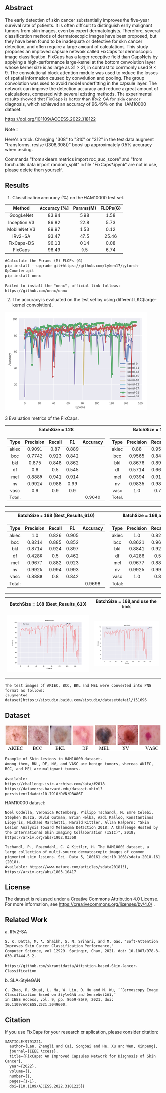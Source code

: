 ## Abstract
The early detection of skin cancer substantially improves the five-year survival rate of patients. It is often difficult to distinguish early malignant tumors from skin images, even by expert dermatologists. Therefore, several classification methods of dermatoscopic images have been proposed, but they have been found to be inadequate or defective for skin cancer detection, and often require a large amount of calculations. This study proposes an improved capsule network called FixCaps for dermoscopic image classification. FixCaps has a larger receptive field than CapsNets by applying a high-performance large-kernel at the bottom convolution layer whose kernel size is as large as 31 $\times$ 31, in contrast to commonly used 9 $\times$ 9. The convolutional block attention module was used to reduce the losses of spatial information caused by convolution and pooling. The group convolution was used to avoid model underfitting in the capsule layer. The network can improve the detection accuracy and reduce a great amount of calculations, compared with several existing methods. The experimental results showed that FixCaps is better than IRv2-SA for skin cancer diagnosis, which achieved an accuracy of 96.49\% on the HAM10000 dataset.

https://doi.org/10.1109/ACCESS.2022.318122

Note：

Here's a trick. Changing "308" to "310" or "312" in the test data augment "transforms.  resize ((308,308))" boost up approximately 0.5% accuracy when testing. 

Commands "from sklearn.metrics import roc_auc_score" and "from torch.utils.data import random_split" in file "FixCaps*.ipynb" are not in use, please delete them yourself.

## Results
1. Classification accuracy (%) on the HAM10000 test set.

Method	|Accuracy [%]	|Params(M) 	|FLOPs(G)
|:--------:|:-------------:|:-------------:|:-------------:|
GoogLeNet	|83.94	|5.98	|1.58
Inception V3	|86.82	|22.8	|5.73
MobileNet V3	|89.97	|1.53	|0.12
IRv2-SA	|93.47	|47.5	|25.46
FixCaps-DS	|96.13	|0.14	|0.08
FixCaps	|96.49	|0.5	|6.74

```
#Calculate the Params (M) FLOPs (G)
pip install --upgrade git+https://github.com/Lyken17/pytorch-OpCounter.git
pip install onnx

Failed to install the "onnx", official link follows:
https://github.com/onnx/onnx
```

2. The accuracy is evaluated on the test set by using different LKC(large-kernel convolution).

![LKC](https://github.com/Woodman718/FixCaps/blob/main/Images/LKC.jpg#pic_center)

3 Evaluation metrics of the FixCaps.

<table> 
<tr><th>BatchSize = 128</th><th>BatchSize = 168(paper)</th></tr> 
<tr><td> 

|  Type  | Precision | Recall |   F1  | Accuracy |
|:--------:|:-------------:|:-------------:|:--------:|:----------:|
| akiec  |   0.9091  |  0.87  | 0.889 |          |
|  bcc   |   0.7742  | 0.923  | 0.842 |          |
|  bkl   |   0.875   | 0.848  | 0.862 |          |
|   df   |    0.6    |  0.5   | 0.545 |          |
|  mel   |   0.8889  | 0.941  | 0.914 |          |
|   nv   |   0.9924  | 0.988  |  0.99 |          |
|  vasc  |    0.9    |  0.9   |  0.9  |          |
| Total: |           |        |       |  0.9649   |

</td><td> 

|  Type  | Precision | Recall |   F1  | Accuracy |
|:--------:|:-------------:|:-------------:|:--------:|:----------:|
| akiec  |    0.88   | 0.957  | 0.917 |          |
|  bcc   |   0.9565  | 0.846  | 0.898 |          |
|  bkl   |   0.8676  | 0.894  | 0.881 |          |
|   df   |   0.5714  | 0.667  | 0.615 |          |
|  mel   |   0.9394  | 0.912  | 0.925 |          |
|   nv   |   0.9835  | 0.986  | 0.985 |          |
|  vasc  |    1.0    |  0.7   | 0.824 |          |
| Total: |           |        |       |  0.9649   |
 
</td></tr> </table>

<table> 
<tr><th>BatchSize = 168 (Best_Results_610)</th><th>BatchSize = 168,and use the trick</th></tr> 
<tr><td> 

|  Type  | Precision | Recall |   F1  | Accuracy |
|:--------:|:-------------:|:-------------:|:--------:|:----------:|
| akiec  |    1.0    | 0.826  | 0.905 |          |
|  bcc   |   0.8214  | 0.885  | 0.852 |          |
|  bkl   |   0.8714  | 0.924  | 0.897 |          |
|   df   |   0.4286  |  0.5   | 0.462 |          |
|  mel   |   0.9677  | 0.882  | 0.923 |          |
|   nv   |   0.9925  | 0.994  | 0.993 |          |
|  vasc  |   0.8889  |  0.8   | 0.842 |          |
| Total: |           |        |       |  0.9698  |

</td><td> 

|  Type  | Precision | Recall |   F1  | Accuracy |
|:--------:|:-------------:|:-------------:|:--------:|:----------:|
| akiec  |    1.0    | 0.826  | 0.905 |          |
|  bcc   |   0.8621  | 0.962  | 0.909 |          |
|  bkl   |   0.8841  | 0.924  | 0.904 |          |
|   df   |   0.4286  |  0.5   | 0.462 |          |
|  mel   |   0.9677  | 0.882  | 0.923 |          |
|   nv   |   0.9925  | 0.995  | 0.994 |          |
|  vasc  |    1.0    |  0.8   | 0.889 |          |
| Total: |           |        |       |  0.9734  |
 
</td></tr> </table>


<table> 
<tr><th>BatchSize = 168 (Best_Results_610)</th><th>BatchSize = 168,and use the trick</th></tr> 
<tr><td> 

![168](https://github.com/Woodman718/FixCaps/blob/main/Images/FixCaps_9698.png)

</td><td> 

![trick](https://github.com/Woodman718/FixCaps/blob/main/Images/9734.png) 
</td></tr> </table>

```
The test images of AKIEC, BCC, BKL and MEL were converted into PNG format as follows:
(augmented dataset)https://aistudio.baidu.com/aistudio/datasetdetail/151696
```

## Dataset

![Data](https://github.com/Woodman718/FixCaps/blob/main/Images/data.jpg#pic_center)

```
Example of Skin lesions in HAM10000 dataset.
Among them, BKL, DF, NV, and VASC are benign tumors, whereas AKIEC, BCC, and MEL are malignant tumors.

Available:
https://challenge.isic-archive.com/data/#2018
https://dataverse.harvard.edu/dataset.xhtml?persistentId=doi:10.7910/DVN/DBW86T
```

HAM10000 dataset:

```
Noel Codella, Veronica Rotemberg, Philipp Tschandl, M. Emre Celebi, Stephen Dusza, David Gutman, Brian Helba, Aadi Kalloo, Konstantinos Liopyris, Michael Marchetti, Harald Kittler, Allan Halpern: "Skin Lesion Analysis Toward Melanoma Detection 2018: A Challenge Hosted by the International Skin Imaging Collaboration (ISIC)", 2018; https://arxiv.org/abs/1902.03368

Tschandl, P., Rosendahl, C. & Kittler, H. The HAM10000 dataset, a large collection of multi-source dermatoscopic images of common pigmented skin lesions. Sci. Data 5, 180161 doi:10.1038/sdata.2018.161 (2018). 
Available: https://www.nature.com/articles/sdata2018161, https://arxiv.org/abs/1803.10417
```

## License

The dataset is released under a Creative Commons Attribution 4.0 License.
For more information, see https://creativecommons.org/licenses/by/4.0/ .

## Related Work

a. IRv2-SA

```
S. K. Datta, M. A. Shaikh, S. N. Srihari, and M. Gao. "Soft-Attention Improves Skin Cancer Classification Performance," 
Computer Science, vol 12929. Springer, Cham, 2021. doi: 10.1007/978-3-030-87444-5_2.

https://github.com/skrantidatta/Attention-based-Skin-Cancer-Classification
```

b. SLA-StyleGAN

```
C. Zhao, R. Shuai, L. Ma, W. Liu, D. Hu and M. Wu, ``Dermoscopy Image Classification Based on StyleGAN and DenseNet201," 
in IEEE Access, vol. 9, pp. 8659-8679, 2021, doi: 10.1109/ACCESS.2021.3049600.
```

## Citation

If you use FixCaps for your research or aplication, please consider citation:

```
@ARTICLE{9791221,
  author={Lan, Zhangli and Cai, Songbai and He, Xu and Wen, Xinpeng},
  journal={IEEE Access}, 
  title={FixCaps: An Improved Capsules Network for Diagnosis of Skin Cancer}, 
  year={2022},
  volume={},
  number={},
  pages={1-1},
  doi={10.1109/ACCESS.2022.3181225}}
```
